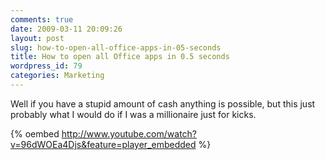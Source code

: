 ```yaml
---
comments: true
date: 2009-03-11 20:09:26
layout: post
slug: how-to-open-all-office-apps-in-05-seconds
title: How to open all Office apps in 0.5 seconds
wordpress_id: 79
categories: Marketing
---
```


Well if you have a stupid amount of cash anything is possible, but this just probably what I would do if I was a millionaire just for kicks.


{% oembed http://www.youtube.com/watch?v=96dWOEa4Djs&feature=player_embedded %}